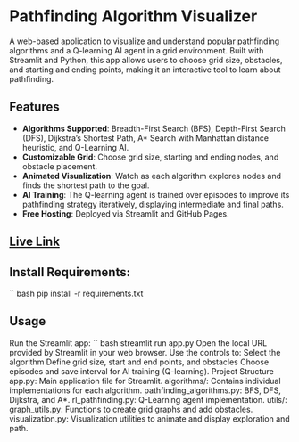 # Pathfinding Algorithm Visualizer

A web-based application to visualize and understand popular pathfinding algorithms and a Q-learning AI agent in a grid environment. Built with Streamlit and Python, this app allows users to choose grid size, obstacles, and starting and ending points, making it an interactive tool to learn about pathfinding.

## Features
- **Algorithms Supported**: Breadth-First Search (BFS), Depth-First Search (DFS), Dijkstra’s Shortest Path, A* Search with Manhattan distance heuristic, and Q-Learning AI.
- **Customizable Grid**: Choose grid size, starting and ending nodes, and obstacle placement.
- **Animated Visualization**: Watch as each algorithm explores nodes and finds the shortest path to the goal.
- **AI Training**: The Q-learning agent is trained over episodes to improve its pathfinding strategy iteratively, displaying intermediate and final paths.
- **Free Hosting**: Deployed via Streamlit and GitHub Pages.

## [Live Link](https://pathfinder-fyd49a2akrgrw6dq7nygod.streamlit.app/)

## Install Requirements:
`` bash
pip install -r requirements.txt
## Usage
Run the Streamlit app:
`` bash
streamlit run app.py
Open the local URL provided by Streamlit in your web browser.
Use the controls to:
Select the algorithm
Define grid size, start and end points, and obstacles
Choose episodes and save interval for AI training (Q-learning).
Project Structure
app.py: Main application file for Streamlit.
algorithms/: Contains individual implementations for each algorithm.
pathfinding_algorithms.py: BFS, DFS, Dijkstra, and A*.
rl_pathfinding.py: Q-Learning agent implementation.
utils/:
graph_utils.py: Functions to create grid graphs and add obstacles.
visualization.py: Visualization utilities to animate and display exploration and path.
